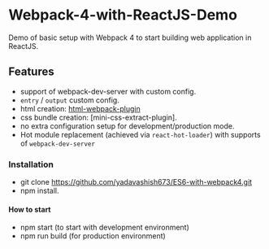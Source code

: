 # Webpack-4-with-ReactJS-Demo
Demo of basic setup with Webpack 4 to start building web application in ReactJS.

## Features

* support of webpack-dev-server with custom config.
* `entry` / `output` custom config.
* html creation: [html-webpack-plugin](https://github.com/jantimon/html-webpack-plugin)
* css bundle creation: [mini-css-extract-plugin].
* no extra configuration setup for development/production mode.
* Hot module replacement (achieved via `react-hot-loader`) with supports of `webpack-dev-server`

### Installation

* git clone https://github.com/yadavashish673/ES6-with-webpack4.git
* npm install.

#### How to start

* npm start (to start with development environment)
* npm run build (for production environment)

